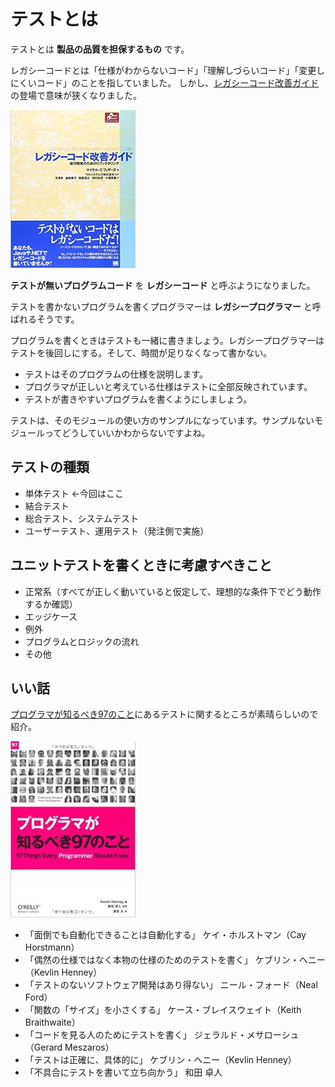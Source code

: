 # テストとは

テストとは **製品の品質を担保するもの** です。

レガシーコードとは「仕様がわからないコード」「理解しづらいコード」「変更しにくいコード」のことを指していました。
しかし、[レガシーコード改善ガイド](https://www.amazon.co.jp/dp/4798116831/)の登場で意味が狭くなりました。

![レガシーコード改善ガイド](./images/legacy.png)

**テストが無いプログラムコード** を **レガシーコード** と呼ぶようになりました。

テストを書かないプログラムを書くプログラマーは **レガシープログラマー** と呼ばれるそうです。

プログラムを書くときはテストも一緒に書きましょう。レガシープログラマーはテストを後回しにする。そして、時間が足りなくなって書かない。

- テストはそのプログラムの仕様を説明します。
- プログラマが正しいと考えている仕様はテストに全部反映されています。
- テストが書きやすいプログラムを書くようにしましょう。

テストは、そのモジュールの使い方のサンプルになっています。サンプルないモジュールってどうしていいかわからないですよね。

## テストの種類

- 単体テスト ←今回はここ
- 結合テスト
- 総合テスト、システムテスト
- ユーザーテスト、運用テスト（発注側で実施）

## ユニットテストを書くときに考慮すべきこと

- 正常系（すべてが正しく動いていると仮定して、理想的な条件下でどう動作するか確認）
- エッジケース
- 例外
- プログラムとロジックの流れ
- その他


## いい話
[プログラマが知るべき97のこと](https://www.amazon.co.jp/dp/4873114799/)にあるテストに関するところが素晴らしいので紹介。

![プログラマが知るべき97のこと](./images/pg97.png)

- 「面倒でも自動化できることは自動化する」  ケイ・ホルストマン（Cay Horstmann）
- 「偶然の仕様ではなく本物の仕様のためのテストを書く」  ケブリン・ヘニー（Kevlin Henney）
- 「テストのないソフトウェア開発はあり得ない」  ニール・フォード（Neal Ford）
- 「関数の「サイズ」を小さくする」  ケース・ブレイスウェイト（Keith Braithwaite）
- 「コードを見る人のためにテストを書く」  ジェラルド・メサローシュ（Gerard Meszaros）
- 「テストは正確に、具体的に」  ケブリン・ヘニー（Kevlin Henney）
- 「不具合にテストを書いて立ち向かう」  和田 卓人
